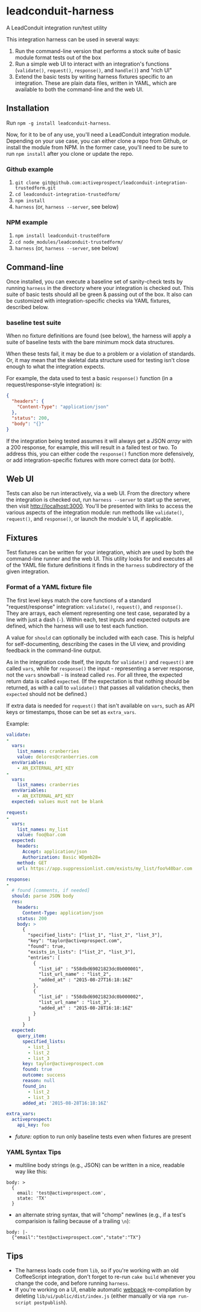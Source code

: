 
# leadconduit-harness

A LeadConduit integration run/test utility

This integration harness can be used in several ways:

1. Run the command-line version that performs a stock suite of basic module format tests out of the box
2. Run a simple web UI to interact with an integration's functions (`validate()`, `request()`, `response()`, and `handle()`) and "rich UI"
3. Extend the basic tests by writing harness fixtures specific to an integration. These are plain data files, written in YAML, which are available to both the command-line and the web UI.

## Installation

Run `npm -g install leadconduit-harness`.

Now, for it to be of any use, you'll need a LeadConduit integration module. Depending on your use case, you can either clone a repo from Github, or install the module from NPM. In the former case, you'll need to be sure to run `npm install` after you clone or update the repo.

### Github example

1. `git clone git@github.com:activeprospect/leadconduit-integration-trustedform.git`
2. `cd leadconduit-integration-trustedform/`
3. `npm install`
4. `harness` (or, `harness --server`, see below)


### NPM example

1. `npm install leadconduit-trustedform`
2. `cd node_modules/leadconduit-trustedform/`
3. `harness` (or, `harness --server`, see below)


## Command-line

Once installed, you can execute a baseline set of sanity-check tests by running `harness` in the directory where your integration is checked out. This suite of basic tests should all be green & passing out of the box. It also can be customized with integration-specific checks via YAML fixtures, described below.

### baseline test suite

When no fixture definitions are found (see below), the harness will apply a suite of baseline tests with the bare minimum mock data structures.

When these tests fail, it may be due to a problem or a violation of standards. Or, it may mean that the skeletal data structure used for testing isn't close enough to what the integration expects.

For example, the data used to test a basic `response()` function (in a request/response-style integration) is:

```json
{
  "headers": {
    "Content-Type": "application/json"
  },
  "status": 200,
  "body": "{}"
}
```

If the integration being tested assumes it will always get a JSON _array_ with a 200 response, for example, this will result in a failed test or two. To address this, you can either code the `response()` function more defensively, or add integration-specific fixtures with more correct data (or both).

## Web UI

Tests can also be run interactively, via a web UI. From the directory where the integration is checked out, run `harness --server` to start up the server, then visit [http://localhost:3000](http://localhost:3000). You'll be presented with links to access the various aspects of the integration module: run methods like `validate()`, `request()`, and `response()`, or launch the module's UI, if applicable.

## Fixtures

Test fixtures can be written for your integration, which are used by both the command-line runner and the web UI. This utility looks for and executes all of the YAML file fixture definitions it finds in the `harness` subdirectory of the given integration.


### Format of a YAML fixture file

The first level keys match the core functions of a standard "request/response" integration: `validate()`, `request()`, and `response()`. They are arrays, each element representing one test case, separated by a line with just a dash (`-`). Within each, test inputs and expected outputs are defined, which the harness will use to test each function.

A value for `should` can optionally be included with each case. This is helpful for self-documenting, describing the cases in the UI view, and providing feedback in the command-line output.

As in the integration code itself, the inputs for `validate()` and `request()` are called `vars`, while for `response()` the input - representing a server response, not the `vars` snowball - is instead called `res`. For all three, the expected return data is called `expected`. (If the expectation is that nothing should be returned, as with a call to `validate()` that passes all validation checks, then `expected` should not be defined.)

If extra data is needed for `request()` that isn't available on `vars`, such as API keys or timestamps, those can be set as `extra_vars`.

Example:

```yaml
validate:
-
  vars:
    list_names: cranberries
    value: delores@cranberries.com
  envVariables:
    - AN_EXTERNAL_API_KEY
-
  vars:
    list_names: cranberries
  envVariables:
    - AN_EXTERNAL_API_KEY
  expected: values must not be blank

request:
-
  vars:
    list_names: my_list
    value: foo@bar.com
  expected:
    headers:
      Accept: application/json
      Authorization: Basic WDpmb28=
    method: GET
    url: https://app.suppressionlist.com/exists/my_list/foo%40bar.com

response:
-
  # found [comments, if needed]
  should: parse JSON body
  res:
    headers:
      Content-Type: application/json
    status: 200
    body: >
      {
        "specified_lists": ["list_1", "list_2", "list_3"],
        "key": "taylor@activeprospect.com",
        "found": true,
        "exists_in_lists": ["list_2", "list_3"],
        "entries": [
          {
            "list_id" : "558dbd69021823dc0b000001",
            "list_url_name" : "list_2",
            "added_at" : "2015-08-27T16:18:16Z"
          },
          {
            "list_id" : "558dbd69021823dc0b000002",
            "list_url_name" : "list_3",
            "added_at" : "2015-08-28T16:18:16Z"
          }
        ]
      }
  expected:
    query_item:
      specified_lists:
        - list_1
        - list_2
        - list_3
      key: taylor@activeprospect.com
      found: true
      outcome: success
      reason: null
      found_in:
        - list_2
        - list_3
      added_at: '2015-08-28T16:18:16Z'

extra_vars:
  activeprospect:
    api_key: foo
```

- _future:_ option to run only baseline tests even when fixtures are present

### YAML Syntax Tips

- multiline body strings (e.g., JSON) can be written in a nice, readable way like this:

```
body: >
  {
    email: 'test@activeprospect.com',
    state: 'TX'
  }
```

- an alternate string syntax, that will "chomp" newlines (e.g., if a test's comparision is failing because of a trailing `\n`):

```
body: |-
  {"email":"test@activeprospect.com","state":"TX"}
```

## Tips

- The harness loads code from `lib`, so if you're working with an old CoffeeScript integration, don't forget to re-run `cake build` whenever you change the code, and before running `harness`.
- If you're working on a UI, enable automatic [webpack](https://webpack.js.org/) re-compilation by deleting `lib/ui/public/dist/index.js` (either manually or via `npm run-script postpublish`).
